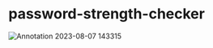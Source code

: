 # password-strength-checker
![Annotation 2023-08-07 143315](https://github.com/SATYAPRAKASHSETHY/password-strength-checker/assets/90369353/c6dec183-a0de-4265-8838-1a86d4eb9792)
